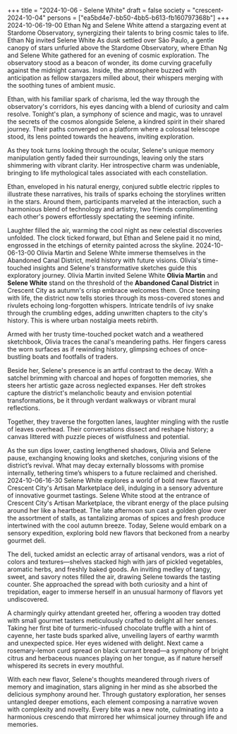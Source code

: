 +++
title = "2024-10-06 - Selene White"
draft = false
society = "crescent-2024-10-04"
persons = ["ea5bd4e7-bb50-4bb5-b613-fb160797368b"]
+++
2024-10-06-19-00
Ethan Ng and Selene White attend a stargazing event at Stardome Observatory, synergizing their talents to bring cosmic tales to life.
Ethan Ng invited Selene White
As dusk settled over São Paulo, a gentle canopy of stars unfurled above the Stardome Observatory, where Ethan Ng and Selene White gathered for an evening of cosmic exploration. The observatory stood as a beacon of wonder, its dome curving gracefully against the midnight canvas. Inside, the atmosphere buzzed with anticipation as fellow stargazers milled about, their whispers merging with the soothing tunes of ambient music.

Ethan, with his familiar spark of charisma, led the way through the observatory's corridors, his eyes dancing with a blend of curiosity and calm resolve. Tonight's plan, a symphony of science and magic, was to unravel the secrets of the cosmos alongside Selene, a kindred spirit in their shared journey. Their paths converged on a platform where a colossal telescope stood, its lens pointed towards the heavens, inviting exploration.

As they took turns looking through the ocular, Selene's unique memory manipulation gently faded their surroundings, leaving only the stars shimmering with vibrant clarity. Her introspective charm was undeniable, bringing to life mythological tales associated with each constellation.

Ethan, enveloped in his natural energy, conjured subtle electric ripples to illustrate these narratives, his trails of sparks echoing the storylines written in the stars. Around them, participants marveled at the interaction, such a harmonious blend of technology and artistry, two friends complimenting each other's powers effortlessly spectating the seeming infinite.

Laughter filled the air, warming the cool night as new celestial discoveries unfolded. The clock ticked forward, but Ethan and Selene paid it no mind, engrossed in the etchings of eternity painted across the skyline.
2024-10-06-13-00
Olivia Martin and Selene White immerse themselves in the Abandoned Canal District, meld history with future visions. Olivia's time-touched insights and Selene's transformative sketches guide this exploratory journey.
Olivia Martin invited Selene White
**Olivia Martin** and **Selene White** stand on the threshold of the **Abandoned Canal District** in Crescent City as autumn's crisp embrace welcomes them. Once teeming with life, the district now tells stories through its moss-covered stones and rivulets echoing long-forgotten whispers. Intricate tendrils of ivy snake through the crumbling edges, adding unwritten chapters to the city's history. This is where urban nostalgia meets rebirth.

Armed with her trusty time-touched pocket watch and a weathered sketchbook, Olivia traces the canal's meandering paths. Her fingers caress the worn surfaces as if rewinding history, glimpsing echoes of once-bustling boats and footfalls of traders.

Beside her, Selene's presence is an artful contrast to the decay. With a satchel brimming with charcoal and hopes of forgotten memories, she steers her artistic gaze across neglected expanses. Her deft strokes capture the district's melancholic beauty and envision potential transformations, be it through verdant walkways or vibrant mural reflections.

Together, they traverse the forgotten lanes, laughter mingling with the rustle of leaves overhead. Their conversations dissect and reshape history; a canvas littered with puzzle pieces of wistfulness and potential.

As the sun dips lower, casting lengthened shadows, Olivia and Selene pause, exchanging knowing looks and sketches, conjuring visions of the district’s revival. What may decay externally blossoms with promise internally, tethering time’s whispers to a future reclaimed and cherished.
2024-10-06-16-30
Selene White explores a world of bold new flavors at Crescent City's Artisan Marketplace deli, indulging in a sensory adventure of innovative gourmet tastings.
Selene White stood at the entrance of Crescent City's Artisan Marketplace, the vibrant energy of the place pulsing around her like a heartbeat. The late afternoon sun cast a golden glow over the assortment of stalls, as tantalizing aromas of spices and fresh produce intertwined with the cool autumn breeze. Today, Selene would embark on a sensory expedition, exploring bold new flavors that beckoned from a nearby gourmet deli.

The deli, tucked amidst an eclectic array of artisanal vendors, was a riot of colors and textures—shelves stacked high with jars of pickled vegetables, aromatic herbs, and freshly baked goods. An inviting medley of tangy, sweet, and savory notes filled the air, drawing Selene towards the tasting counter. She approached the spread with both curiosity and a hint of trepidation, eager to immerse herself in an unusual harmony of flavors yet undiscovered.

A charmingly quirky attendant greeted her, offering a wooden tray dotted with small gourmet tasters meticulously crafted to delight all her senses. Taking her first bite of turmeric-infused chocolate truffle with a hint of cayenne, her taste buds sparked alive, unveiling layers of earthy warmth and unexpected spice. Her eyes widened with delight. Next came a rosemary-lemon curd spread on black currant bread—a symphony of bright citrus and herbaceous nuances playing on her tongue, as if nature herself whispered its secrets in every mouthful.

With each new flavor, Selene's thoughts meandered through rivers of memory and imagination, stars aligning in her mind as she absorbed the delicious symphony around her. Through gustatory exploration, her senses untangled deeper emotions, each element composing a narrative woven with complexity and novelty. Every bite was a new note, culminating into a harmonious crescendo that mirrored her whimsical journey through life and memories.
